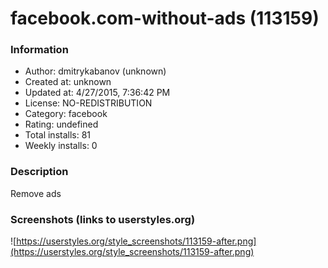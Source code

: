 # facebook.com-without-ads (113159)

### Information
- Author: dmitrykabanov (unknown)
- Created at: unknown
- Updated at: 4/27/2015, 7:36:42 PM
- License: NO-REDISTRIBUTION
- Category: facebook
- Rating: undefined
- Total installs: 81
- Weekly installs: 0


### Description
Remove ads


### Screenshots (links to userstyles.org)
![https://userstyles.org/style_screenshots/113159-after.png](https://userstyles.org/style_screenshots/113159-after.png)


